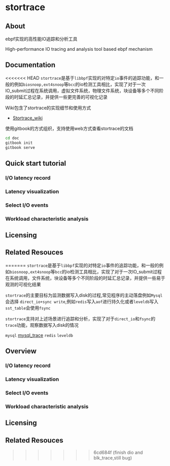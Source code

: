 # stortrace

## About
ebpf实现的高性能IO追踪和分析工具

High-performance IO tracing and analysis tool based ebpf mechanism

## Documentation
<<<<<<< HEAD
`stortrace`是基于`libbpf`实现的对特定`io`事件的追踪功能，和一般的例如`biosnoop,ext4snoop`等`bcc`的io检测工具相比，实现了对于一次IO_submit过程在系统调用，虚拟文件系统，物理文件系统，块设备等多个不同阶段的时延汇总记录，并提供一些更完善的可视化记录

Wiki包含了stortrace的实现细节和使用方式
* [Stortrace_wiki](doc/gitbook/SUMMARY.md)


使用gitbook的方式组织，支持使用web方式查看stortrace的文档
```bash
cd doc
gitbook init
gitbook serve
```

## Quick start tutorial
### I/O latency record

### Latency visualization

### Select I/O events

### Workload characteristic analysis


## Licensing
## Related Resouces



=======
`stortrace`是基于`libbpf`实现的对特定`io`事件的追踪功能，和一般的例如`biosnoop,ext4snoop`等`bcc`的io检测工具相比，实现了对于一次IO_submit过程在系统调用，文件系统，块设备等多个不同阶段的时延汇总记录，并提供一些易于观测的可视化结果

`stortrace`的主要目标为监测数据写入disk的过程,常见程序的主动落盘例如`Mysql`会选择
`direct_io+sync write`,例如`redis`写入`aof`进行持久化或者`leveldb`写入`sst_table`会使用`fsync`

`stortrace`支持对上述场景进行追踪和分析，实现了对于`direct_io`和`fsync`的`trace`功能，观察数据写入disk的情况

`mysql`
[mysql_trace](https://gitee.com/fangwater/stortrace/blob/dev/doc/gitbook/mysql.md)
`redis`
`leveldb`
## Overview
### I/O latency record

### Latency visualization

### Select I/O events

### Workload characteristic analysis

## Licensing
## Related Resouces



>>>>>>> 6cd684f (finish dio and blk_trace,still bug)
